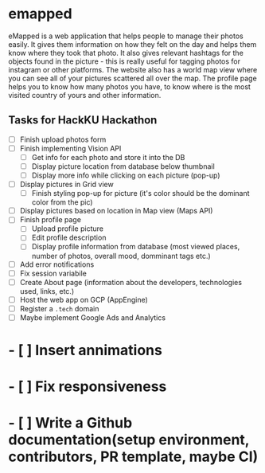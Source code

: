 # emapped
eMapped is a web application that helps people to manage their photos easily. It gives them information on how they felt on the day and helps them know where they took that photo. It also gives relevant hashtags for the objects found in the picture - this is really useful for tagging photos for instagram or other platforms. The website also has a world map view where you can see all of your pictures scattered all over the map. The profile page helps you to know how many photos you have, to know where is the most visited country of yours and other information.

## Tasks for HackKU Hackathon

- [ ] Finish upload photos form
- [ ] Finish implementing Vision API 
  - [ ] Get info for each photo and store it into the DB
  - [ ] Display picture location from database below thumbnail
  - [ ] Display more info while clicking on each picture (pop-up)
- [ ] Display pictures in Grid view
  - [ ] Finish styling pop-up for picture (it's color should be the dominant color from the pic)
- [ ] Display pictures based on location in Map view (Maps API)
- [ ] Finish profile page
  - [ ] Upload profile picture
  - [ ] Edit profile description
  - [ ] Display profile information from database (most viewed places, number of photos, overall mood, domminant tags etc.)
- [ ] Add error notifications
- [ ] Fix session variabile
- [ ] Create About page (information about the developers, technologies used, links, etc.)
- [ ] Host the web app on GCP (AppEngine)
- [ ] Register a `.tech` domain
- [ ] Maybe implement Google Ads and Analytics
# - [ ] Insert annimations
# - [ ] Fix responsiveness
# - [ ] Write a Github documentation(setup environment, contributors, PR template, maybe CI)
